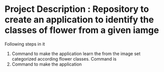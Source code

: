 # Project Description : Repository to create an application to identify the classes of flower from a given iamge

Following steps in it 
1) Command to make the application learn the from the image set categorized according flower classes.
   Command is 
2) Command to make the application 
